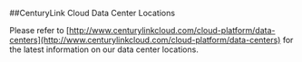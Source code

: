 ##CenturyLink Cloud Data Center Locations

Please refer to [http://www.centurylinkcloud.com/cloud-platform/data-centers](http://www.centurylinkcloud.com/cloud-platform/data-centers) for the latest information on our data center locations.